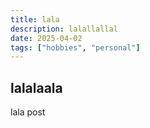 ```yaml
---
title: lala
description: lalallallal
date: 2025-04-02
tags: ["hobbies", "personal"]
---
```

## lalalaala

lala post